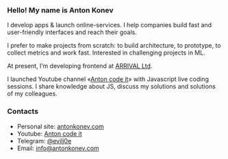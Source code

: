 ### Hello! My name is Anton Konev

I develop apps & launch online-services. I help companies build fast and user-friendly interfaces and reach their goals.

I prefer to make projects from scratch: to build architecture, to prototype, to collect metrics and work fast. Interested in challenging projects in ML.

At present, I’m developing frontend at [ARRIVAL Ltd](arrival.com).

I launched Youtube channel «[Anton code it](https://www.youtube.com/channel/UCHzF5bfyReSsXy_C6v8_W7g)» with Javascript live coding sessions. I share knowledge about JS, discuss my solutions and solutions of my colleagues.

### Contacts

- Personal site: [antonkonev.com](https://antonkonev.com)
- Youtube: [Anton code it](https://www.youtube.com/channel/UCHzF5bfyReSsXy_C6v8_W7g)
- Telegram: [@evilj0e](https://t.me/evilj0e)
- Email: [info@antonkonev.com](mailto:info@antonkonev.com)
